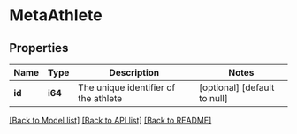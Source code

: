 # MetaAthlete

## Properties
Name | Type | Description | Notes
------------ | ------------- | ------------- | -------------
**id** | **i64** | The unique identifier of the athlete | [optional] [default to null]

[[Back to Model list]](../README.md#documentation-for-models) [[Back to API list]](../README.md#documentation-for-api-endpoints) [[Back to README]](../README.md)


